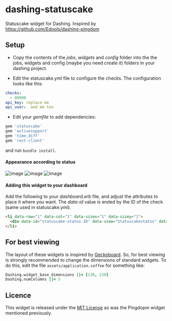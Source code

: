 # dashing-statuscake

Statuscake widget for Dashing. Inspired by https://github.com/Edools/dashing-pingdom

##  Setup

- Copy the contents of the *jobs*, *widgets* and *config* folder into the the jobs, widgets and config (maybe you need create it) folders in your dashing project.

- Edit the statuscake.yml file to configure the checks. The configuration looks like this:

```yaml
checks:
  - 00000
api_key: replace me
api_user:  and me too
```

- Edit your *gemfile* to add dependencies:

```ruby
gem 'statuscake'
gem 'activesupport'
gem 'time_diff'
gem 'rest-client'
```
and run `bundle install`.

#### Appearance according to status

![image](http://imgur.com/KqXyAdJ.png)
![image](http://imgur.com/8gIwhpG.png)
![image](http://imgur.com/BnZWILu.png)

#### Adding this widget to your dashboard

Add the following to your *dashboard.erb* file, and adjust the attributes to place it where you want. The *data-id* value is ended by the ID of the check (same used in statuscake.yml).

```html
<li data-row="1" data-col="1" data-sizex="1" data-sizey="1">
  <div data-id="statuscake-status-ID" data-view="Statuscakestatus" data-title="Status Title"></div>
</li>
```

## For best viewing

The layout of these widgets is inspired by [Geckoboard](http://geckoboard.com). So, for best viewing is strongly recommended to change the dimensions of standard widgets. To do this, edit the file `assets/application.coffee` for something like:

```coffee
Dashing.widget_base_dimensions ||= [230, 230]
Dashing.numColumns ||= 5
```



## Licence

This widget is released under the [MIT License](http://www.opensource.org/licenses/MIT) as was the Pingdopm widget mentioned previously.

